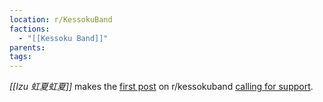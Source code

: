 ```yaml
---
location: r/KessokuBand
factions:
  - "[[Kessoku Band]]"
parents: 
tags: 
---
```

*[[Izu 虹夏虹夏]]* makes the [first post](https://www.reddit.com/r/KessokuBand/comments/154kwig/a_new_war_begins_join_kessokucord_to_support_our/?utm_source=share&utm_medium=web2x&context=3) on r/kessokuband [calling for support](https://discord.com/channels/1093664259273130084/1131230952119615600/1131501610728689725).

